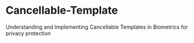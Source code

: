 # Cancellable-Template
Understanding and Implementing Cancellable Templates in Biometrics for privacy protection
